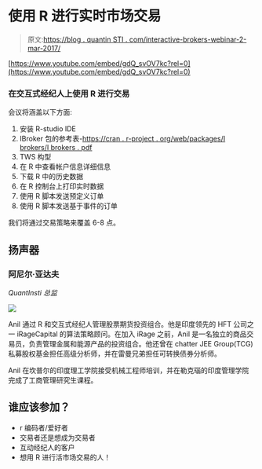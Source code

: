 # 使用 R 进行实时市场交易

> 原文:[https://blog . quantin STI . com/interactive-brokers-webinar-2-mar-2017/](https://blog.quantinsti.com/interactive-brokers-webinar-2-mar-2017/)

[https://www.youtube.com/embed/gdQ_svOV7kc?rel=0](https://www.youtube.com/embed/gdQ_svOV7kc?rel=0)

### 在交互式经纪人上使用 R 进行交易

会议将涵盖以下方面:

1.  安装 R-studio IDE
2.  IBroker 包的参考表-[https://cran . r-project . org/web/packages/I brokers/I brokers . pdf](https://cran.r-project.org/web/packages/IBrokers/IBrokers.pdf)
3.  TWS 构型
4.  在 R 中查看帐户信息详细信息
5.  下载 R 中的历史数据
6.  在 R 控制台上打印实时数据
7.  使用 R 脚本发送预定义订单
8.  使用 R 脚本发送基于事件的订单

我们将通过交易策略来覆盖 6-8 点。

## 扬声器

### 阿尼尔·亚达夫

*QuantInsti 总监*

![](../Images/34dc9123ee7a69f5f6a3ed84c1e6efd2.png)

Anil 通过 R 和交互式经纪人管理股票期货投资组合。他是印度领先的 HFT 公司之一 iRageCapital 的算法策略顾问。在加入 iRage 之前，Anil 是一名独立的商品交易员，负责管理金属和能源产品的投资组合。他还曾在 chatter JEE Group(TCG)私募股权基金担任高级分析师，并在雷曼兄弟担任可转换债券分析师。

Anil 在坎普尔的印度理工学院接受机械工程师培训，并在勒克瑙的印度管理学院完成了工商管理研究生课程。

## 谁应该参加？

*   r 编码者/爱好者
*   交易者还是想成为交易者
*   互动经纪人的客户
*   想用 R 进行活市场交易的人！